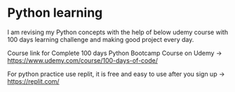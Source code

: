 # Python learning

I am revising my Python concepts with the help of below udemy course with 100 days learning challenge and making good project every day.

Course link for Complete 100 days Python Bootcamp Course on Udemy -> https://www.udemy.com/course/100-days-of-code/

For python practice use replit, it is free and easy to use after you sign up -> https://replit.com/
